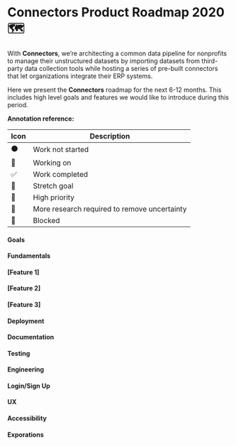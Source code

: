 # Connectors Product Roadmap 2020 🗺️

With **Connectors**, we’re architecting a common data pipeline for nonprofits to manage their unstructured datasets by importing datasets from third-party data collection tools while hosting a series of pre-built connectors that let organizations integrate their ERP systems.

Here we present the **Connectors** roadmap for the next 6-12 months. This includes high level goals and features we would like to introduce during this period.

**Annotation reference:**

|Icon|Description| 
|--|--|
|⚫️|Work not started|
|🏃|Working on|
|✅|Work completed|
|🚀|Stretch goal|
|🌲|High priority|
|🔵|More research required to remove uncertainty|
|🔴|Blocked|

#### Goals

#### Fundamentals

#### [Feature 1]

#### [Feature 2]

#### [Feature 3]

#### Deployment

#### Documentation

#### Testing

#### Engineering

#### Login/Sign Up

#### UX

#### Accessibility

#### Exporations


